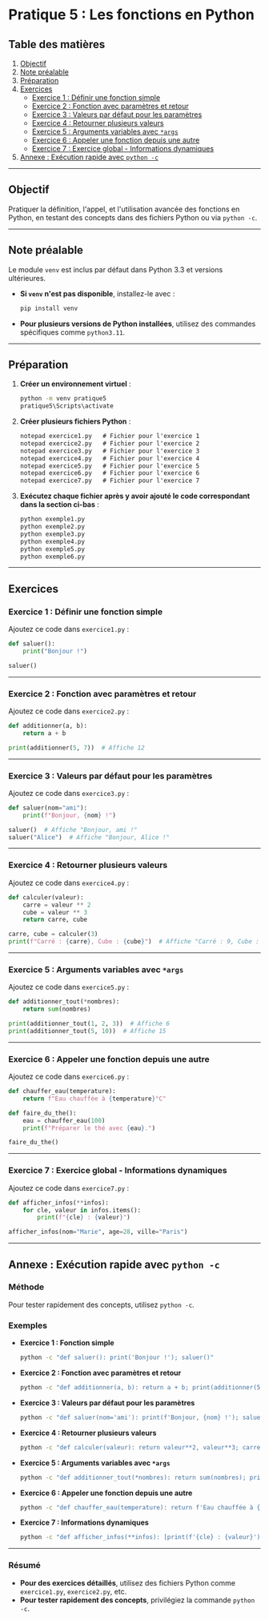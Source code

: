 # Pratique 5 : Les fonctions en Python

## Table des matières

1. [Objectif](#objectif)  
2. [Note préalable](#note-préalable)  
3. [Préparation](#préparation)  
4. [Exercices](#exercices)  
   - [Exercice 1 : Définir une fonction simple](#exercice-1--définir-une-fonction-simple)  
   - [Exercice 2 : Fonction avec paramètres et retour](#exercice-2--fonction-avec-paramètres-et-retour)  
   - [Exercice 3 : Valeurs par défaut pour les paramètres](#exercice-3--valeurs-par-défaut-pour-les-paramètres)  
   - [Exercice 4 : Retourner plusieurs valeurs](#exercice-4--retourner-plusieurs-valeurs)  
   - [Exercice 5 : Arguments variables avec `*args`](#exercice-5--arguments-variables-avec-args)  
   - [Exercice 6 : Appeler une fonction depuis une autre](#exercice-6--appeler-une-fonction-depuis-une-autre)  
   - [Exercice 7 : Exercice global - Informations dynamiques](#exercice-7--exercice-global---informations-dynamiques)  
5. [Annexe : Exécution rapide avec `python -c`](#annexe--exécution-rapide-avec-python--c)

---

## Objectif
Pratiquer la définition, l'appel, et l'utilisation avancée des fonctions en Python, en testant des concepts dans des fichiers Python ou via `python -c`.

---

## Note préalable
Le module `venv` est inclus par défaut dans Python 3.3 et versions ultérieures.  
- **Si `venv` n'est pas disponible**, installez-le avec :
  ```bash
  pip install venv
  ```
- **Pour plusieurs versions de Python installées**, utilisez des commandes spécifiques comme `python3.11`.

---

## Préparation

1. **Créer un environnement virtuel** :  
   ```bash
   python -m venv pratique5
   pratique5\Scripts\activate
   ```

2. **Créer plusieurs fichiers Python** :  
   ```cmd
   notepad exercice1.py   # Fichier pour l'exercice 1
   notepad exercice2.py   # Fichier pour l'exercice 2
   notepad exercice3.py   # Fichier pour l'exercice 3
   notepad exercice4.py   # Fichier pour l'exercice 4
   notepad exercice5.py   # Fichier pour l'exercice 5
   notepad exercice6.py   # Fichier pour l'exercice 6
   notepad exercice7.py   # Fichier pour l'exercice 7
   ```

3. **Exécutez chaque fichier après y avoir ajouté le code correspondant dans la section ci-bas** :
   ```bash
   python exemple1.py
   python exemple2.py
   python exemple3.py
   python exemple4.py
   python exemple5.py
   python exemple6.py
   ```


---

## Exercices

### Exercice 1 : Définir une fonction simple
Ajoutez ce code dans `exercice1.py` :
```python
def saluer():
    print("Bonjour !")

saluer()
```

---

### Exercice 2 : Fonction avec paramètres et retour
Ajoutez ce code dans `exercice2.py` :
```python
def additionner(a, b):
    return a + b

print(additionner(5, 7))  # Affiche 12
```

---

### Exercice 3 : Valeurs par défaut pour les paramètres
Ajoutez ce code dans `exercice3.py` :
```python
def saluer(nom="ami"):
    print(f"Bonjour, {nom} !")

saluer()  # Affiche "Bonjour, ami !"
saluer("Alice")  # Affiche "Bonjour, Alice !"
```

---

### Exercice 4 : Retourner plusieurs valeurs
Ajoutez ce code dans `exercice4.py` :
```python
def calculer(valeur):
    carre = valeur ** 2
    cube = valeur ** 3
    return carre, cube

carre, cube = calculer(3)
print(f"Carré : {carre}, Cube : {cube}")  # Affiche "Carré : 9, Cube : 27"
```

---

### Exercice 5 : Arguments variables avec `*args`
Ajoutez ce code dans `exercice5.py` :
```python
def additionner_tout(*nombres):
    return sum(nombres)

print(additionner_tout(1, 2, 3))  # Affiche 6
print(additionner_tout(5, 10))  # Affiche 15
```

---

### Exercice 6 : Appeler une fonction depuis une autre
Ajoutez ce code dans `exercice6.py` :
```python
def chauffer_eau(temperature):
    return f"Eau chauffée à {temperature}°C"

def faire_du_the():
    eau = chauffer_eau(100)
    print(f"Préparer le thé avec {eau}.")

faire_du_the()
```

---

### Exercice 7 : Exercice global - Informations dynamiques
Ajoutez ce code dans `exercice7.py` :
```python
def afficher_infos(**infos):
    for cle, valeur in infos.items():
        print(f"{cle} : {valeur}")

afficher_infos(nom="Marie", age=28, ville="Paris")
```

---

## Annexe : Exécution rapide avec `python -c`

### Méthode
Pour tester rapidement des concepts, utilisez `python -c`.

### Exemples

- **Exercice 1 : Fonction simple**  
  ```bash
  python -c "def saluer(): print('Bonjour !'); saluer()"
  ```

- **Exercice 2 : Fonction avec paramètres et retour**  
  ```bash
  python -c "def additionner(a, b): return a + b; print(additionner(5, 7))"
  ```

- **Exercice 3 : Valeurs par défaut pour les paramètres**  
  ```bash
  python -c "def saluer(nom='ami'): print(f'Bonjour, {nom} !'); saluer(); saluer('Alice')"
  ```

- **Exercice 4 : Retourner plusieurs valeurs**  
  ```bash
  python -c "def calculer(valeur): return valeur**2, valeur**3; carre, cube = calculer(3); print(f'Carré : {carre}, Cube : {cube}')"
  ```

- **Exercice 5 : Arguments variables avec `*args`**  
  ```bash
  python -c "def additionner_tout(*nombres): return sum(nombres); print(additionner_tout(1, 2, 3)); print(additionner_tout(5, 10))"
  ```

- **Exercice 6 : Appeler une fonction depuis une autre**  
  ```bash
  python -c "def chauffer_eau(temperature): return f'Eau chauffée à {temperature}°C'; def faire_du_the(): eau = chauffer_eau(100); print(f'Préparer le thé avec {eau}.'); faire_du_the()"
  ```

- **Exercice 7 : Informations dynamiques**  
  ```bash
  python -c "def afficher_infos(**infos): [print(f'{cle} : {valeur}') for cle, valeur in infos.items()]; afficher_infos(nom='Marie', age=28, ville='Paris')"
  ```

---

### Résumé
- **Pour des exercices détaillés**, utilisez des fichiers Python comme `exercice1.py`, `exercice2.py`, etc.
- **Pour tester rapidement des concepts**, privilégiez la commande `python -c`.
